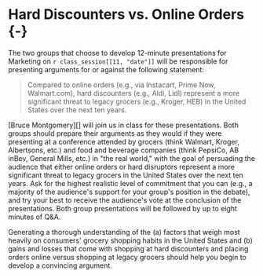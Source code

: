 # Hard Discounters vs. Online Orders {-}

The two groups that choose to develop 12-minute presentations for Marketing on
`r class_session[[11, "date"]]` will be responsible for presenting arguments for
or against the following statement:

> Compared to online orders (e.g., via Instacart, Prime Now, Walmart.com),
hard discounters (e.g., Aldi, Lidl) represent a more significant threat to
legacy grocers (e.g., Kroger, HEB) in the United States over the next ten years.

[Bruce Montgomery][] will join us in class for these presentations. Both groups
should prepare their arguments as they would if they were presenting at a
conference attended by grocers (think Walmart, Kroger, Albertsons, etc.) and
food and beverage companies (think PepsiCo, AB inBev, General Mills, etc.) in
"the real world," with the goal of persuading the audience that either online
orders or hard disruptors represent a more significant threat to legacy grocers
in the United States over the next ten years. Ask for the highest realistic
level of commitment that you can (e.g., a majority of the audience's support for
your group's position in the debate), and try your best to receive the
audience's vote at the conclusion of the presentations. Both group presentations
will be followed by up to eight minutes of Q&A.

Generating a thorough understanding of the (a) factors that weigh most heavily
on consumers' grocery shopping habits in the United States and (b) gains and
losses that come with shopping at hard discounters and placing orders online
versus shopping at legacy grocers should help you begin to develop a convincing
argument.
